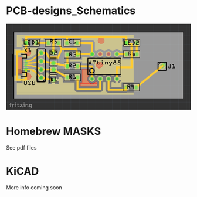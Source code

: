 # PCB-designs_Schematics

![MrBaladuino SMD 1206](https://raw.githubusercontent.com/CocoMake7/PCB-designs_Schematics/master/MrBaladuinoONE_1206_SMD_DIL-Chip/MrBaladuino_1206_fritzing.png)

# Homebrew MASKS

See pdf files

# KiCAD

More info coming soon
